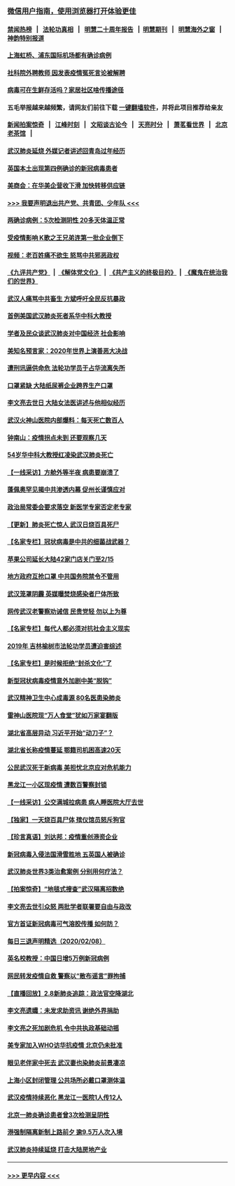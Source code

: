 ### [微信用户指南，使用浏览器打开体验更佳](https://github.com/gfw-breaker/banned-news1/blob/master/indexes/wechat-guide.md?t=0)
#### [禁闻热榜](热点新闻.md?t=0)  &nbsp;&nbsp;|&nbsp;&nbsp; [法轮功真相](https://github.com/gfw-breaker/truth/blob/master/README.md?t=0) &nbsp;&nbsp;|&nbsp;&nbsp; [明慧二十周年报告](https://github.com/gfw-breaker/mh-reports/blob/master/README.md?t=0) &nbsp;&nbsp;|&nbsp;&nbsp;[明慧期刊](https://github.com/gfw-breaker/mh-qikan) &nbsp;&nbsp;|&nbsp;&nbsp; [明慧海外之窗](https://github.com/gfw-breaker/mh-news/blob/master/README.md?t=0) &nbsp;&nbsp;|&nbsp;&nbsp; [神韵特别报道](https://github.com/gfw-breaker/mh-news/blob/master/shenyun.md?t=0)
#### [上海虹桥、浦东国际机场都有确诊病例](../pages/nsc413/n11856262.md?t=02100255) 
#### [社科院外聘教师 因发表疫情冤死言论被解聘](../pages/nsc413/n11856129.md?t=02100255) 
#### [病毒可在生鲜存活吗？家居社区啥传播途径](../pages/nsc413/n11856279.md?t=02100255) 
#### 五毛举报越来越频繁，请网友们前往下载 [一键翻墙软件](https://github.com/gfw-breaker/ssr-accounts)，并将此项目推荐给亲友
#### [新闻拍案惊奇](https://github.com/gfw-breaker/banned-news1/blob/master/pages/link4.md) &nbsp;&nbsp;|&nbsp;&nbsp; [江峰时刻](https://github.com/gfw-breaker/banned-news1/blob/master/pages/link4.md) &nbsp;&nbsp;|&nbsp;&nbsp; [文昭谈古论今](https://github.com/gfw-breaker/banned-news1/blob/master/pages/link4.md) &nbsp;&nbsp;|&nbsp;&nbsp; [天亮时分](https://github.com/gfw-breaker/banned-news1/blob/master/pages/link4.md) &nbsp;&nbsp;|&nbsp;&nbsp; [萧茗看世界](https://github.com/gfw-breaker/banned-news1/blob/master/pages/link4.md) &nbsp;&nbsp;|&nbsp;&nbsp; [北京老茶馆](https://github.com/gfw-breaker/banned-news1/blob/master/pages/link4.md) &nbsp;&nbsp;|&nbsp;&nbsp; 
#### [武汉肺炎延烧 外媒记者讲述回青岛过年经历](../pages/nsc413/n11856159.md?t=02100255) 
#### [英国本土出现第四例确诊的新冠病毒患者](../pages/nsc413/n11855930.md?t=02100255) 
#### [美商会：在华美企营收下滑 加快转移供应链](../pages/nsc413/n11855334.md?t=02100255) 
#### [>>> 我要声明退出共产党、共青团、少年队 <<<](https://github.com/begood0513/goodnews/blob/master/quit/letter.md) 
#### [两确诊病例：5次检测阴性 20多天体温正常](../pages/nsc413/n11855576.md?t=02100255) 
#### [受疫情影响 K歌之王兄弟连第一批企业倒下](../pages/nsc413/n11855001.md?t=02100255) 
#### [视频：老百姓痛不欲生 怒骂中共邪恶政权](../pages/nsc413/n11855080.md?t=02100255) 
#### [《九评共产党》](https://github.com/begood0513/9ping.md/blob/master/README.md) &nbsp;|&nbsp; [《解体党文化》](../../../../jtdwh.md/blob/master/README.md)  &nbsp;|&nbsp; [《共产主义的终极目的》](../../../../gczydzjmd.md/blob/master/README.md) &nbsp;|&nbsp; [《魔鬼在统治我们的世界》](../../../../mgztzwmdsj.md/blob/master/README.md) 
#### [武汉人痛骂中共畜生 方斌呼吁全民反抗暴政](../pages/nsc413/n11855386.md?t=02100255) 
#### [首例美国武汉肺炎死者系华中科大教授](../pages/nsc413/n11855500.md?t=02100255) 
#### [学者及民众谈武汉肺炎对中国经济 社会影响](../pages/nsc413/n11855475.md?t=02100255) 
#### [美知名预言家：2020年世界上演善恶大决战](../pages/nsc413/n11855418.md?t=02100255) 
#### [遭刑讯逼供命危 法轮功学员于占华流离失所](../pages/nsc413/n11853979.md?t=02100255) 
#### [口罩紧缺 大陆纸尿裤企业跨界生产口罩](../pages/nsc413/n11854879.md?t=02100255) 
#### [李文亮去世日 大陆女法医讲述与他相似经历](../pages/nsc413/n11855213.md?t=02100255) 
#### [武汉火神山医院内部爆料：每天死亡数百人](../pages/nsc413/n11855017.md?t=02100255) 
#### [钟南山：疫情拐点未到 还要观察几天](../pages/nsc413/n11854504.md?t=02100255) 
#### [54岁华中科大教授红凌染武汉肺炎死亡](../pages/nsc413/n11854889.md?t=02100255) 
#### [【一线采访】方舱外等半夜 病患要崩溃了](../pages/nsc413/n11854786.md?t=02100255) 
#### [蓬佩奥罕见揭中共渗透内幕 促州长谨慎应对](../pages/nsc413/n11854685.md?t=02100255) 
#### [政治局常委会要求落空 新医学专家否定老专家](../pages/nsc413/n11852540.md?t=02100255) 
#### [【更新】肺炎死亡惊人 武汉日烧百具死尸](../pages/nsc413/n11801312.md?t=02100255) 
#### [【名家专栏】冠状病毒是中共的细菌战武器？](../pages/nsc413/n11854546.md?t=02100255) 
#### [苹果公司延长大陆42家门店关门至2/15](../pages/nsc413/n11854605.md?t=02100255) 
#### [地方政府互抢口罩 中共国务院禁令不管用](../pages/nsc413/n11854459.md?t=02100255) 
#### [武汉笼罩阴霾 英媒曝焚烧感染者尸体所致](../pages/nsc413/n11854482.md?t=02100255) 
#### [网传武汉老警察劝诫信 民贵党轻 勿以上为尊](../pages/nsc413/n11854494.md?t=02100255) 
#### [【名家专栏】每代人都必须对抗社会主义现实](../pages/nsc413/n11831412.md?t=02100255) 
#### [2019年 吉林榆树市法轮功学员遭迫害综述](../pages/nsc413/n11849574.md?t=02100255) 
#### [【名家专栏】是时候拒绝“封杀文化”了](../pages/nsc413/n11814093.md?t=02100255) 
#### [新型冠状病毒疫情意外加剧中美“脱钩”](../pages/nsc413/n11854475.md?t=02100255) 
#### [武汉精神卫生中心成毒源 80名医患染肺炎](../pages/nsc413/n11854415.md?t=02100255) 
#### [雷神山医院现“万人食堂”犹如万家宴翻版](../pages/nsc413/n11854454.md?t=02100255) 
#### [湖北省高层异动 习近平开始“动刀子”？](../pages/nsc413/n11854313.md?t=02100255) 
#### [湖北省长称疫情蔓延 鄂籍司机困高速20天](../pages/nsc413/n11854382.md?t=02100255) 
#### [公民武汉死于新病毒 美担忧北京应对危机能力](../pages/nsc413/n11854331.md?t=02100255) 
#### [黑龙江一小区现疫情 遭数百警察封锁](../pages/nsc413/n11854347.md?t=02100255) 
#### [【一线采访】公交满城拉病患 病人睡医院大厅去世](../pages/nsc413/n11854322.md?t=02100255) 
#### [【独家】一天烧百具尸体 殡仪馆员怒斥狗官](../pages/nsc413/n11853323.md?t=02100255) 
#### [【珍言真语】刘达邦：疫情重创港资企业](../pages/nsc413/n11854274.md?t=02100255) 
#### [新冠病毒入侵法国滑雪胜地 五英国人被确诊](../pages/nsc413/n11854307.md?t=02100255) 
#### [武汉肺炎世界3类治愈案例 分别用何疗法？](../pages/nsc413/n11854231.md?t=02100255) 
#### [【拍案惊奇】“地毯式搜查”武汉隔离招数绝](../pages/nsc413/n11853334.md?t=02100255) 
#### [李文亮去世引众怒 两批学者联署要自由与政改](../pages/nsc413/n11854100.md?t=02100255) 
#### [官方首证新冠病毒可气溶胶传播 如何防？](../pages/nsc413/n11854210.md?t=02100255) 
#### [每日三退声明精选（2020/02/08）](../pages/nsc413/n11854227.md?t=02100255) 
#### [英名校教授：中国日增5万例新冠病例](../pages/nsc413/n11854174.md?t=02100255) 
#### [网民转发疫情自救 警察以“散布谣言”罪拘捕](../pages/nsc413/n11854110.md?t=02100255) 
#### [【直播回放】2.8新肺炎追踪：政法官空降湖北](../pages/nsc413/n11854028.md?t=02100255) 
#### [李文亮遗孀：未发求助资讯 谢绝外界捐助](../pages/nsc413/n11854067.md?t=02100255) 
#### [李文亮之死加剧危机 令中共执政基础动摇](../pages/nsc413/n11854003.md?t=02100255) 
#### [美专家加入WHO访华抗疫情 北京仍未批准](../pages/nsc413/n11854043.md?t=02100255) 
#### [眼见老伴家中死去 武汉妻也染肺炎前景凄凉](../pages/nsc413/n11854040.md?t=02100255) 
#### [上海小区封闭管理 公共场所必戴口罩测体温](../pages/nsc413/n11853846.md?t=02100255) 
#### [武汉疫情持续恶化 黑龙江一医院1人传12人](../pages/nsc413/n11853839.md?t=02100255) 
#### [北京一肺炎确诊患者曾3次检测呈阴性](../pages/nsc413/n11853772.md?t=02100255) 
#### [港强制隔离新制上路前夕 逾9.5万人次入境](../pages/nsc413/n11853708.md?t=02100255) 
#### [武汉肺炎持续延烧 打击大陆房地产业](../pages/nsc413/n11853405.md?t=02100255) 

----
#### [ >>> 更早内容 <<< ](../indexes/nsc413-earlier.md)
